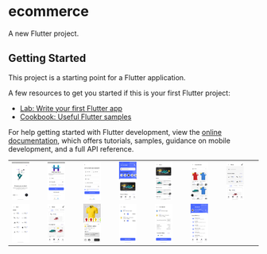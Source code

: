 # ecommerce

A new Flutter project.

## Getting Started

This project is a starting point for a Flutter application.

A few resources to get you started if this is your first Flutter project:

- [Lab: Write your first Flutter app](https://docs.flutter.dev/get-started/codelab)
- [Cookbook: Useful Flutter samples](https://docs.flutter.dev/cookbook)

For help getting started with Flutter development, view the
[online documentation](https://docs.flutter.dev/), which offers tutorials,
samples, guidance on mobile development, and a full API reference.
<table>
  <tr>
    <td><img src="screenshots/img1.jpg" alt="Image 1" style="width:60%;"></td>
    <td><img src="screenshots/img2.jpg" alt="Image 2" style="width:60%;"></td>
    <td><img src="screenshots/img3.jpg" alt="Image 3" style="width:60%;"></td>
    <td><img src="screenshots/img4.jpg" alt="Image 4" style="width:60%;"></td>
    <td><img src="screenshots/img5.jpg" alt="Image 5" style="width:60%;"></td>
    <td><img src="screenshots/img6.jpg" alt="Image 6" style="width:60%;"></td>
    <td><img src="screenshots/img7.jpg" alt="Image 7" style="width:60%;"></td>
  </tr>
  <tr>
    <td><img src="screenshots/img8.jpg" alt="Image 8" style="width:60%;"></td>
    <td><img src="screenshots/img9.jpg" alt="Image 9" style="width:60%;"></td>
    <td><img src="screenshots/img10.jpg" alt="Image 10" style="width:60%;"></td>
    <td><img src="screenshots/img11.jpg" alt="Image 11" style="width:60%;"></td>
    <td><img src="screenshots/img12.jpg" alt="Image 12" style="width:60%;"></td>
    <td><img src="screenshots/img13.jpg" alt="Image 13" style="width:60%;"></td>
  </tr>
</table>
